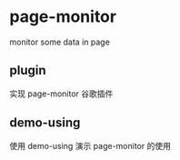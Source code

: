 # page-monitor
monitor some data in page

## plugin
实现 page-monitor 谷歌插件

## demo-using
使用 demo-using 演示 page-monitor 的使用
